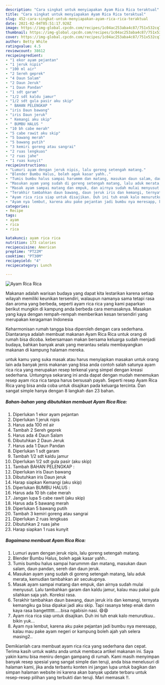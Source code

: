 ```yaml
---
description: "Cara singkat untuk menyiapakan Ayam Rica Rica teraktual"
title: "Cara singkat untuk menyiapakan Ayam Rica Rica teraktual"
slug: 452-cara-singkat-untuk-menyiapakan-ayam-rica-rica-teraktual
date: 2021-02-04T05:51:17.928Z
image: https://img-global.cpcdn.com/recipes/1c04ac253aba4c87/751x532cq70/ayam-rica-rica-foto-resep-utama.jpg
thumbnail: https://img-global.cpcdn.com/recipes/1c04ac253aba4c87/751x532cq70/ayam-rica-rica-foto-resep-utama.jpg
cover: https://img-global.cpcdn.com/recipes/1c04ac253aba4c87/751x532cq70/ayam-rica-rica-foto-resep-utama.jpg
author: Betty White
ratingvalue: 4.5
reviewcount: 38612
recipeingredient:
- "1 ekor ayam pejantan"
- "1 jeruk nipis"
- "100 ml air"
- "2 Sereh geprek"
- "4 Daun Salam"
- "2 Daun Jeruk"
- "1 Daun Pandan"
- "1 sdt garam"
- "1/2 sdt kaldu jamur"
- "1/2 sdt gula pasir aku skip"
- " BAHAN PELENGKAP "
- "iris Daun bawang"
- "iris Daun jeruk"
- " Kemangi aku skip"
- " BUMBU HALUS "
- "10 bh cabe merah"
- "5 cabe rawit aku skip"
- "5 bawang merah"
- "5 bawang putih"
- "3 kemiri goreng atau sangrai"
- "2 ruas lengkuas"
- "2 ruas jahe"
- "1 ruas kunyit"
recipeinstructions:
- "Lumuri ayam dengan jeruk nipis, lalu goreng setengah matang."
- "Blender Bumbu Halus, boleh agak kasar yahh.."
- "Tumis bumbu halus sampai harummm dan matang, masukan daun salam, daun pandan, sereh dan daun jeruk."
- "Masukan ayam yang sudah di goreng setengah matang, lalu aduk merata, kemudian tambahkan air secukupnya."
- "Masak ayam sampai matang dan empuk, dan airnya sudah mulai menyusut. Lalu tambahkan garam dan kaldu jamur, kalau mau pakai gula silahkan saja yah. Koreksi rasa."
- "Terakhir tambahkan daun bawang, daun jeruk iris dan kemangi, ternyata kemangiku ga bisa dipakai jadi aku skip. Tapi rasanya tetep enak dann kaya rasa bangetttttt.....bisa ngabisin nasi. 😄😄"
- "Ayam rica rica siap untuk disajikan. Duh ini tuh enak kalo menurutkuu.. bikin yuk..."
- "Ayam nya lembut, karena aku pake pejantan jadi bumbu nya meresapp, kalau mau pake ayam negeri or kampung boleh ajah yah selera masing2.."
categories:
- Recipe
tags:
- ayam
- rica
- rica

katakunci: ayam rica rica 
nutrition: 173 calories
recipecuisine: American
preptime: "PT22M"
cooktime: "PT30M"
recipeyield: "4"
recipecategory: Lunch

---
```



![Ayam Rica Rica](https://img-global.cpcdn.com/recipes/1c04ac253aba4c87/751x532cq70/ayam-rica-rica-foto-resep-utama.jpg)

Makanan adalah warisan budaya yang dapat kita lestarikan karena setiap wilayah memiliki keunikan tersendiri, walaupun namanya sama tetapi rasa dan aroma yang berbeda, seperti ayam rica rica yang kami paparkan berikut mungkin di kampung anda berbeda cara memasaknya. Masakan yang kaya dengan rempah-rempah memberikan kesan tersendiri yang merupakan keragaman Indonesia

Keharmonisan rumah tangga bisa diperoleh dengan cara sederhana. Diantaranya adalah membuat makanan Ayam Rica Rica untuk orang di rumah bisa dicoba. kebersamaan makan bersama keluarga sudah menjadi budaya, bahkan banyak anak yang merantau selalu membayangkan makanan di kampung halaman mereka.



untuk kamu yang suka masak atau harus menyiapkan masakan untuk orang lain ada banyak jenis makanan yang bisa anda contoh salah satunya ayam rica rica yang merupakan resep terkenal yang simpel dengan kreasi sederhana. Untungnya sekarang ini anda dapat dengan mudah menemukan resep ayam rica rica tanpa harus bersusah payah.
Seperti resep Ayam Rica Rica yang bisa anda coba untuk disajikan pada keluarga tercinta. Dan sangat simple hanya dengan 8 langkah dan 23 bahan.


<!--inarticleads1-->

##### Bahan-bahan yang dibutuhkan membuat Ayam Rica Rica:

1. Diperlukan 1 ekor ayam pejantan
1. Diperlukan 1 jeruk nipis
1. Harus ada 100 ml air
1. Tambah 2 Sereh geprek
1. Harus ada 4 Daun Salam
1. Dibutuhkan 2 Daun Jeruk
1. Harus ada 1 Daun Pandan
1. Diperlukan 1 sdt garam
1. Tambah 1/2 sdt kaldu jamur
1. Diperlukan 1/2 sdt gula pasir (aku skip)
1. Tambah  BAHAN PELENGKAP :
1. Diperlukan iris Daun bawang
1. Dibutuhkan iris Daun jeruk
1. Harap siapkan  Kemangi (aku skip)
1. Diperlukan  BUMBU HALUS :
1. Harus ada 10 bh cabe merah
1. Jangan lupa 5 cabe rawit (aku skip)
1. Harus ada 5 bawang merah
1. Diperlukan 5 bawang putih
1. Tambah 3 kemiri goreng atau sangrai
1. Diperlukan 2 ruas lengkuas
1. Dibutuhkan 2 ruas jahe
1. Harap siapkan 1 ruas kunyit




<!--inarticleads2-->

##### Bagaimana membuat  Ayam Rica Rica:

1. Lumuri ayam dengan jeruk nipis, lalu goreng setengah matang.
1. Blender Bumbu Halus, boleh agak kasar yahh..
1. Tumis bumbu halus sampai harummm dan matang, masukan daun salam, daun pandan, sereh dan daun jeruk.
1. Masukan ayam yang sudah di goreng setengah matang, lalu aduk merata, kemudian tambahkan air secukupnya.
1. Masak ayam sampai matang dan empuk, dan airnya sudah mulai menyusut. Lalu tambahkan garam dan kaldu jamur, kalau mau pakai gula silahkan saja yah. Koreksi rasa.
1. Terakhir tambahkan daun bawang, daun jeruk iris dan kemangi, ternyata kemangiku ga bisa dipakai jadi aku skip. Tapi rasanya tetep enak dann kaya rasa bangetttttt.....bisa ngabisin nasi. 😄😄
1. Ayam rica rica siap untuk disajikan. Duh ini tuh enak kalo menurutkuu.. bikin yuk...
1. Ayam nya lembut, karena aku pake pejantan jadi bumbu nya meresapp, kalau mau pake ayam negeri or kampung boleh ajah yah selera masing2..




Demikianlah cara membuat ayam rica rica yang sederhana dan cepat. Terima kasih untuk waktu anda untuk membaca artikel makanan ini. Saya yakin kamu bisa meniru dengan gampang di rumah. Kami masih menyimpan banyak resep spesial yang sangat simple dan teruji, anda bisa menelusuri di halaman kami, jika anda terbantu konten ini jangan lupa untuk bagikan dan simpan halaman website ini karena akan banyak update terbaru untuk resep-resep pilihan yang terbukti dan teruji. Mari memasak !!. 
